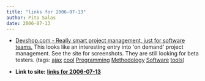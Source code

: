 ```yaml
---
title: "links for 2006-07-13"
author: Pito Salas
date: 2006-07-13
---
```


  * [Devshop.com - Really smart project management, just for software teams.](<http://www.devshop.com/>) This looks like an interesting entry into 'on demand' project management. See the site for screenshots. They are still looking for beta testers. (tags: [ajax](<http://del.icio.us/pitosalas/ajax>) [cool](<http://del.icio.us/pitosalas/cool>) [Programming](<http://del.icio.us/pitosalas/Programming>) [Methodology](<http://del.icio.us/pitosalas/Methodology>) [Software](<http://del.icio.us/pitosalas/Software>) [tools](<http://del.icio.us/pitosalas/tools>))
>>


* **Link to site:** **[links for 2006-07-13](None)**
